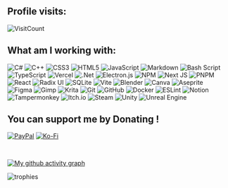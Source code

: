 <!--
<div align="center">

  <br>

  ![Header](https://capsule-render.vercel.app/api?type=waving&height=300&color=282c34&text=Hi!%20My%20name%20is%20Mike&fontAlignY=40&fontColor=e5c07b)
  
  <br>

  [![Typing SVG](https://readme-typing-svg.demolab.com?font=Geist&weight=500&size=40&duration=3000&pause=1000&color=fefefe&center=true&vCenter=true&width=435&lines=Game+Developer;App+Developer;UI%2FUX+Designer;CEO+RedFox+Studios)](https://git.io/typing-svg)

  <br>
  <br> 
-->

  ## Profile visits:
  ![VisitCount](https://komarev.com/ghpvc/?username=pilot2254&style=for-the-badge&color=282c34)

  ## What am I working with:
  ![C#](https://img.shields.io/badge/c%23-%23239120.svg?style=for-the-badge&logo=csharp&logoColor=white)
  ![C++](https://img.shields.io/badge/c++-%2300599C.svg?style=for-the-badge&logo=c%2B%2B&logoColor=white)
  ![CSS3](https://img.shields.io/badge/css3-%231572B6.svg?style=for-the-badge&logo=css3&logoColor=white)
  ![HTML5](https://img.shields.io/badge/html5-%23E34F26.svg?style=for-the-badge&logo=html5&logoColor=white)
  ![JavaScript](https://img.shields.io/badge/javascript-%23323330.svg?style=for-the-badge&logo=javascript&logoColor=%23F7DF1E)
  ![Markdown](https://img.shields.io/badge/markdown-%23000000.svg?style=for-the-badge&logo=markdown&logoColor=white)
  ![Bash Script](https://img.shields.io/badge/bash_script-%23121011.svg?style=for-the-badge&logo=gnu-bash&logoColor=white)
  ![TypeScript](https://img.shields.io/badge/typescript-%23007ACC.svg?style=for-the-badge&logo=typescript&logoColor=white)
  ![Vercel](https://img.shields.io/badge/vercel-%23000000.svg?style=for-the-badge&logo=vercel&logoColor=white)
  ![.Net](https://img.shields.io/badge/.NET-5C2D91?style=for-the-badge&logo=.net&logoColor=white)
  ![Electron.js](https://img.shields.io/badge/Electron-191970?style=for-the-badge&logo=Electron&logoColor=white)
  ![NPM](https://img.shields.io/badge/NPM-%23CB3837.svg?style=for-the-badge&logo=npm&logoColor=white)
  ![Next JS](https://img.shields.io/badge/Next-black?style=for-the-badge&logo=next.js&logoColor=white)
  ![PNPM](https://img.shields.io/badge/pnpm-%234a4a4a.svg?style=for-the-badge&logo=pnpm&logoColor=f69220)
  ![React](https://img.shields.io/badge/react-%2320232a.svg?style=for-the-badge&logo=react&logoColor=%2361DAFB)
  ![Radix UI](https://img.shields.io/badge/radix%20ui-161618.svg?style=for-the-badge&logo=radix-ui&logoColor=white)
  ![SQLite](https://img.shields.io/badge/sqlite-%2307405e.svg?style=for-the-badge&logo=sqlite&logoColor=white)
  ![Vite](https://img.shields.io/badge/vite-%23646CFF.svg?style=for-the-badge&logo=vite&logoColor=white)
  ![Blender](https://img.shields.io/badge/blender-%23F5792A.svg?style=for-the-badge&logo=blender&logoColor=white)
  ![Canva](https://img.shields.io/badge/Canva-%2300C4CC.svg?style=for-the-badge&logo=Canva&logoColor=white)
  ![Aseprite](https://img.shields.io/badge/Aseprite-FFFFFF?style=for-the-badge&logo=Aseprite&logoColor=#7D929E)
  ![Figma](https://img.shields.io/badge/figma-%23F24E1E.svg?style=for-the-badge&logo=figma&logoColor=white)
  ![Gimp](https://img.shields.io/badge/Gimp-657D8B?style=for-the-badge&logo=gimp&logoColor=FFFFFF)
  ![Krita](https://img.shields.io/badge/Krita-203759?style=for-the-badge&logo=krita&logoColor=EEF37B)
  ![Git](https://img.shields.io/badge/git-%23F05033.svg?style=for-the-badge&logo=git&logoColor=white)
  ![GitHub](https://img.shields.io/badge/github-%23121011.svg?style=for-the-badge&logo=github&logoColor=white)
  ![Docker](https://img.shields.io/badge/docker-%230db7ed.svg?style=for-the-badge&logo=docker&logoColor=white)
  ![ESLint](https://img.shields.io/badge/ESLint-4B3263?style=for-the-badge&logo=eslint&logoColor=white)
  ![Notion](https://img.shields.io/badge/Notion-%23000000.svg?style=for-the-badge&logo=notion&logoColor=white)
  ![Tampermonkey](https://img.shields.io/badge/tampermonkey-%2300485B.svg?style=for-the-badge&logo=tampermonkey&logoColor=white)
  ![Itch.io](https://img.shields.io/badge/Itch-%23FF0B34.svg?style=for-the-badge&logo=Itch.io&logoColor=white)
  ![Steam](https://img.shields.io/badge/steam-%23000000.svg?style=for-the-badge&logo=steam&logoColor=white)
  ![Unity](https://img.shields.io/badge/unity-%23000000.svg?style=for-the-badge&logo=unity&logoColor=white)
  ![Unreal Engine](https://img.shields.io/badge/unrealengine-%23313131.svg?style=for-the-badge&logo=unrealengine&logoColor=white)

  ## You can support me by Donating !
  [![PayPal](https://img.shields.io/badge/PayPal-00457C?style=for-the-badge&logo=paypal&logoColor=white)](https://paypal.me/pilot2254) [![Ko-Fi](https://img.shields.io/badge/Ko--fi-F16061?style=for-the-badge&logo=ko-fi&logoColor=white)](https://ko-fi.com/pilot2254) 
  
  <br>

  [![My github activity graph](https://github-readme-activity-graph.vercel.app/graph?username=pilot2254&custom_title=My%20contribution%20Graph&grid=true&area=true&area_color=e06c75&bg_color=282c34&hide_border=true&radius=16&color=e5c07b&line=e06c75&point=e06c75)](https://github.com/pilot2254)

  ![trophies](https://github-profile-trophy.vercel.app/?username=pilot2254&row=1&column=9&theme=onedark&no-frame=true&hide_border=true)

<!--
  <br>
  ![top-langs](https://github-readme-stats.vercel.app/api/top-langs/?username=pilot2254&theme=onedark&hide_border=true&include_all_commits=true&count_private=true&layout=compact)<br>
  ![stats](https://github-readme-stats.vercel.app/api?username=pilot2254&theme=onedark&hide_border=true&include_all_commits=true&count_private=true)
  ![streak](https://nirzak-streak-stats.vercel.app/?user=pilot2254&theme=onedark&hide_border=true)
  <br>
-->

<!--
  ## Pinned Projects

  [![cheat-tables](https://github-readme-stats.vercel.app/api/pin/?username=pilot2254&repo=cheat-tables&theme=onedark&hide_border=true)](https://github.com/pilot2254/cheat-tables)
  [![reusable-unity-scripts](https://github-readme-stats.vercel.app/api/pin/?username=pilot2254&repo=reusable-unity-scripts&theme=onedark&hide_border=true)](https://github.com/pilot2254/reusable-unity-scripts)
  [![steam-playtime-farmer](https://github-readme-stats.vercel.app/api/pin/?username=pilot2254&repo=steam-playtime-farmer&theme=onedark&hide_border=true)](https://github.com/pilot2254/steam-playtime-farmer)
  [![hash-it](https://github-readme-stats.vercel.app/api/pin/?username=pilot2254&repo=hash-it&theme=onedark&hide_border=true)](https://github.com/pilot2254/hash-it)
  [![guitar-tone-finder](https://github-readme-stats.vercel.app/api/pin/?username=pilot2254&repo=guitar-tone-finder&theme=onedark&hide_border=true)](https://github.com/pilot2254/guitar-tone-finder)
  [![github-org-membership-visibility-manager](https://github-readme-stats.vercel.app/api/pin/?username=pilot2254&repo=github-org-membership-visibility-manager&theme=onedark&hide_border=true)](https://github.com/pilot2254/github-org-membership-visibility-manager)
  [![discord-webhook-sender](https://github-readme-stats.vercel.app/api/pin/?username=pilot2254&repo=discord-webhook-sender&theme=onedark&hide_border=true)](https://github.com/pilot2254/discord-webhook-sender)
  [![discord-webhook-scanner](https://github-readme-stats.vercel.app/api/pin/?username=pilot2254&repo=discord-webhook-scanner&theme=onedark&hide_border=true)](https://github.com/pilot2254/discord-webhook-scanner)
  [![auto-committer](https://github-readme-stats.vercel.app/api/pin/?username=pilot2254&repo=auto-committer&theme=onedark&hide_border=true)](https://github.com/pilot2254/auto-committer)
  [![electron-web-renderer](https://github-readme-stats.vercel.app/api/pin/?username=pilot2254&repo=electron-web-renderer&theme=onedark&hide_border=true)](https://github.com/pilot2254/electron-web-renderer)
  [![terminal-snake](https://github-readme-stats.vercel.app/api/pin/?username=pilot2254&repo=terminal-snake&theme=onedark&hide_border=true)](https://github.com/pilot2254/terminal-snake)
  [![contrast-bot](https://github-readme-stats.vercel.app/api/pin/?username=contrast-bot&repo=contrast-bot&theme=onedark&hide_border=true)](https://github.com/contrast-bot/contrast-bot)
  [![ShardDash](https://github-readme-stats.vercel.app/api/pin/?username=redfox-studios&repo=ShardDash&theme=onedark&hide_border=true)](https://github.com/redfox-studios/ShardDash)
  [![pilot2254.github.io](https://github-readme-stats.vercel.app/api/pin/?username=pilot2254&repo=pilot2254.github.io&theme=onedark&hide_border=true)](https://github.com/pilot2254/pilot2254.github.io)
    
  ![Footer](https://capsule-render.vercel.app/api?type=waving&height=300&color=282c34&text=Thanks%20for%20Visiting!&fontAlignY=60&fontColor=e5c07b&section=footer)

</div>
-->
